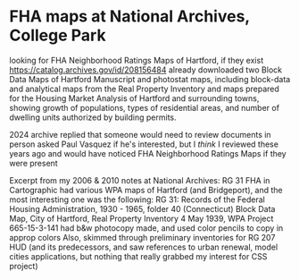 # FHA maps at National Archives, College Park

looking for FHA Neighborhood Ratings Maps of Hartford, if they exist
https://catalog.archives.gov/id/208156484
already downloaded two Block Data Maps of Hartford
Manuscript and photostat maps, including block-data and analytical maps from the Real Property Inventory and maps prepared for the Housing Market Analysis of Hartford and surrounding towns, showing growth of populations, types of residential areas, and number of dwelling units authorized by building permits.

2024 archive replied that someone would need to review documents in person
asked Paul Vasquez if he's interested, but I *think* I reviewed these years ago and would have noticed FHA Neighborhood Ratings Maps if they were present

Excerpt from my 2006 & 2010 notes at National Archives:
RG 31 FHA in Cartographic had various WPA maps of Hartford (and Bridgeport), and the most interesting one was the following:
RG 31: Records of the Federal Housing Administration, 1930 - 1965, folder 40 (Connecticut)
	Block Data Map, City of Hartford, Real Property Inventory 4 May 1939, WPA Project 665-15-3-141
	had b&w photocopy made, and used color pencils to copy in approp colors
Also, skimmed through preliminary inventories for RG 207 HUD (and its predecessors, and saw references to urban renewal, model cities applications, but nothing that really grabbed my interest for CSS project)
